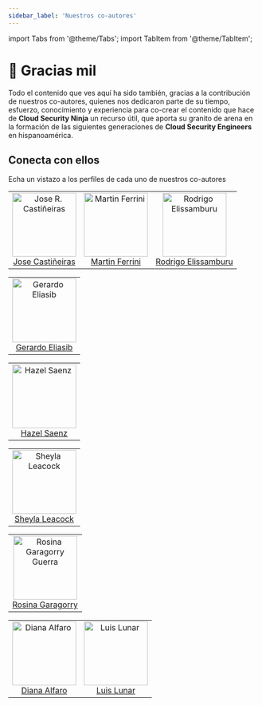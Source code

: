 ```yaml
---
sidebar_label: 'Nuestros co-autores'
---
```

import Tabs from '@theme/Tabs';
import TabItem from '@theme/TabItem';

# 🫶 Gracias mil

Todo el contenido que ves aquí ha sido también, gracias a la contribución de nuestros co-autores, quienes nos dedicaron parte de su tiempo, esfuerzo, conocimiento y experiencia para co-crear el contenido que hace de **Cloud Security Ninja** un recurso útil, que aporta su granito de arena en la formación de las siguientes generaciones de **Cloud Security Engineers** en hispanoamérica.

## Conecta con ellos
Echa un vistazo a los perfiles de cada uno de nuestros co-autores

<Tabs>
    <TabItem value="Argentina" label="Argentina 🇦🇷" default>
        <table>
            <tr>
                <td align="center"><a href="https://www.linkedin.com/in/josercastineiras/"><img alt="Jose R. Castiñeiras"
                        src="https://media.licdn.com/dms/image/C4E03AQG0C1Jh20GjRQ/profile-displayphoto-shrink_800_800/0/1587999354848?e=1700697600&v=beta&t=xh8Ez3fxNxbVXLdEmvJVJa1EQD481mfASzC1SRj8Xj8" width="128" /><br />Jose Castiñeiras</a></td>
                <td align="center"><a href="https://www.linkedin.com/in/martinferrini/"><img alt="Martin Ferrini"
                        src="https://media.licdn.com/dms/image/C4D03AQHC-2tiTYTLlw/profile-displayphoto-shrink_800_800/0/1639062185382?e=1701302400&v=beta&t=yOpuM55oewevW_6Kjx-KW2Yqa_XEKyNtn3TMnCVeRhg" width="128" /><br />Martin Ferrini</a></td>
                <td align="center"><a href="https://www.linkedin.com/in/rodrigo-elissamburu/"><img alt="Rodrigo Elissamburu"
                        src="https://media.licdn.com/dms/image/D4E35AQGROhiEM5MwUA/profile-framedphoto-shrink_800_800/0/1689885950321?e=1696428000&v=beta&t=H7_y86r3KpATpg53lnkW1e7pkxEpB3dohpOym9bnmBE" width="128" /><br />Rodrigo Elissamburu</a></td>
            </tr>
        </table>
    </TabItem> 
    <TabItem value="Colombia" label="Colombia 🇨🇴" >
        <table>
            <tr>
                <td align="center"><a href="https://www.linkedin.com/in/gerh/"><img alt="Gerardo Eliasib"
                        src="https://media.licdn.com/dms/image/D4E03AQFzkfdXi0K13A/profile-displayphoto-shrink_800_800/0/1682623886249?e=1701302400&v=beta&t=nOM5NNQyTWhcE6Y8Ee8Lxldg-yXK9I1K6Mh0bSFpHQs" width="128" /><br />Gerardo Eliasib</a></td>
            </tr>
        </table>
    </TabItem>
    <TabItem value="Guatemala" label="Guatemala 🇬🇹" default>
        <table>
            <tr>
                <td align="center"><a href="https://www.linkedin.com/in/hazel-saenz-41554aa7/"><img alt="Hazel Saenz"
                        src="https://media.licdn.com/dms/image/D4E03AQF7GbF2b9EW_A/profile-displayphoto-shrink_800_800/0/1690936657718?e=1700697600&v=beta&t=MXvomxE5fjF4X1Vjt7WpXB7mLwgJAdM8V2rwSOu4nG8" width="128" /><br />Hazel Saenz</a></td>
            </tr>
        </table>
    </TabItem>
    <TabItem value="Panamá" label="Panamá 🇵🇦" default>
        <table>
            <tr>
                <td align="center"><a href="https://www.linkedin.com/in/sheyla-leacock"><img alt="Sheyla Leacock"
                        src="https://media.licdn.com/dms/image/C5603AQHi6FcyR81Egg/profile-displayphoto-shrink_800_800/0/1654915983397?e=1701302400&v=beta&t=4BFrXJ7vT1WWlibnVBi6XDsAzJRIon-2w8z4RUmS7ZY" width="128" /><br />Sheyla Leacock</a></td>
            </tr>
        </table>
    </TabItem>
    <TabItem value="Uruguay" label="Uruguay 🇺🇾">
        <table>
            <tr>
                <td align="center"><a href="https://www.linkedin.com/in/rosina-garagorry-guerra/"><img alt="Rosina Garagorry Guerra"
                        src="https://media.licdn.com/dms/image/C4D03AQFOl7pNELA9CQ/profile-displayphoto-shrink_800_800/0/1659650282334?e=1700697600&v=beta&t=zr8G3XR5sesd_zVdrYO2psgJnpYmcY29jOnlu5NNTNU" width="128" /><br />Rosina Garagorry</a></td>
            </tr>
        </table>
    </TabItem>
    <TabItem value="Venezuela" label="Venezuela 🇻🇪" default>
        <table>
            <tr>
                <td align="center"><a href="https://www.linkedin.com/in/dianaalfarobazan/"><img alt="Diana Alfaro"
                        src="https://media.licdn.com/dms/image/D4E03AQFiOMu1Q7I33g/profile-displayphoto-shrink_800_800/0/1668432316917?e=1701907200&v=beta&t=-90rEM2N1HnbItWLO6jnZI0HnGd_Vura5WT1X_5dOzU" width="128" /><br />Diana Alfaro</a></td>
                <td align="center"><a href="https://www.linkedin.com/in/llunarg/"><img alt="Luis Lunar"
                        src="https://media.licdn.com/dms/image/D4E03AQF8MHZ2QkJ96w/profile-displayphoto-shrink_800_800/0/1680293408394?e=1701907200&v=beta&t=XoLCguFl9kHmqqnUytAxnPlqBpb49xZfVcP_sVcWntA" width="128" /><br />Luis Lunar</a></td>
            </tr>
        </table>
    </TabItem>
</Tabs>

